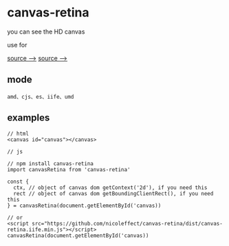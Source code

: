 # canvas-retina

you can see the HD canvas

use for

[source -->](https://github.com/nicoleffect/point-plot)
[source -->](https://github.com/nicoleffect/simple-circle-progress)

## mode

```
amd、cjs、es、iife、umd
```

## examples

```
// html
<canvas id="canvas"></canvas>
```
```
// js

// npm install canvas-retina
import canvasRetina from 'canvas-retina'

const {
  ctx, // object of canvas dom getContext('2d'), if you need this
  rect // object of canvas dom getBoundingClientRect(), if you need this
} = canvasRetina(document.getElementById('canvas))

```
```
// or
<script src="https://github.com/nicoleffect/canvas-retina/dist/canvas-retina.iife.min.js"></script>
canvasRetina(document.getElementById('canvas))
```
